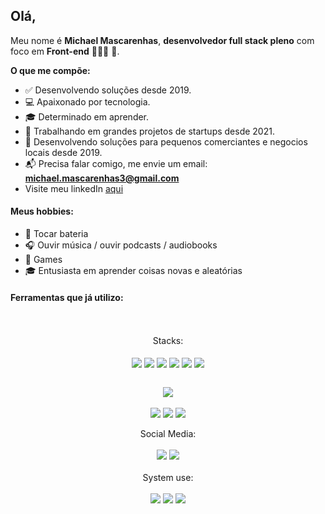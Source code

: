 

## Olá,

Meu nome é **Michael Mascarenhas**, **desenvolvedor full stack pleno** com foco em **Front-end** 🧑🏽‍💻 🚀.

**O que me compõe:**

- ✅ Desenvolvendo soluções desde 2019.
- :computer: Apaixonado por tecnologia.
- :mortar_board: Determinado em aprender.
- 📝 Trabalhando em grandes projetos de startups desde 2021.
- 📑 Desenvolvendo soluções para pequenos comerciantes e negocios locais desde 2019.
- 📬 Precisa falar comigo, me envie um email:  **michael.mascarenhas3@gmail.com**
- Visite meu linkedIn [aqui](https://www.linkedin.com/in/michaeliurimascarenhas/)


#### Meus hobbies:

 - 🥁 Tocar bateria
 - 🎧 Ouvir música / ouvir podcasts / audiobooks
 - 👾 Games
 - :mortar_board: Entusiasta em aprender coisas novas e aleatórias

#### Ferramentas que já utilizo: 

<div align="center" style="display: inline_block"><br><br>

  <div align="center" style="display: inline_block">
    Stacks:
    <br><br>

   <img align="center" src="https://img.shields.io/badge/Node.js-43853D?style=for-the-badge&logo=node.js&logoColor=white" />
   <img align="center" src="https://img.shields.io/badge/JavaScript-F7DF1E?style=for-the-badge&logo=javascript&logoColor=black" />
   <img align="center" src="https://img.shields.io/badge/HTML5-E34F26?style=for-the-badge&logo=html5&logoColor=white" />
   <img align="center" src="https://img.shields.io/badge/CSS3-1572B6?style=for-the-badge&logo=css3&logoColor=white" />
   <img align="center" src="https://img.shields.io/badge/MongoDB-%234ea94b.svg?style=for-the-badge&logo=mongodb&logoColor=white"/>
   <img align="center" src="https://img.shields.io/badge/React-20232A?style=for-the-badge&logo=react&logoColor=61DAFB" /><br><br>

       
   <img align="center" src="https://img.shields.io/badge/figma-%23F24E1E.svg?style=for-the-badge&logo=figma&logoColor=white" /><br>

   <img align="center" src="https://img.shields.io/badge/typescript-%23007ACC.svg?style=for-the-badge&logo=typescript&logoColor=white" />
   <img align="center" src="https://img.shields.io/badge/react-%2320232a.svg?style=for-the-badge&logo=react&logoColor=%2361DAFB" />
   <img align="center" src="https://img.shields.io/badge/-nest-%23C21325?style=for-the-badge&logo=nestjs&logoColor=white" />
    
  </div>
   <br>
  <div align="center" style="display: inline_block">Social Media: <br><br>
   <img src="https://img.shields.io/badge/LinkedIn-0077B5?style=for-the-badge&logo=linkedin&logoColor=white" />
   <img src="https://img.shields.io/badge/Instagram-E4405F?style=for-the-badge&logo=instagram&logoColor=white" />
 </div>
<br>
 <div align="center" style="display: inline_block">System use: <br><br>
 <div>
   <img src="https://img.shields.io/badge/Windows-0078D6?style=for-the-badge&logo=windows&logoColor=white" />
   <img src="https://img.shields.io/badge/Ubuntu-E95420?style=for-the-badge&logo=ubuntu&logoColor=white" />
   <img src="https://img.shields.io/badge/Android-3DDC84?style=for-the-badge&logo=android&logoColor=white" />
 </div>

</div>
<br>
<br>
